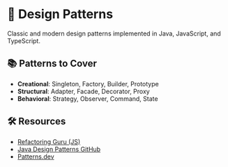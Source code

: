# 🎨 Design Patterns

Classic and modern design patterns implemented in Java, JavaScript, and TypeScript.

## 📚 Patterns to Cover

- **Creational**: Singleton, Factory, Builder, Prototype
- **Structural**: Adapter, Facade, Decorator, Proxy
- **Behavioral**: Strategy, Observer, Command, State

## 🛠️ Resources

- [Refactoring Guru (JS)](https://refactoring.guru/design-patterns/javascript)
- [Java Design Patterns GitHub](https://github.com/iluwatar/java-design-patterns)
- [Patterns.dev](https://www.patterns.dev/)
